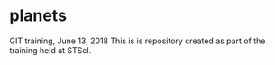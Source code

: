 # planets
GIT training, June 13, 2018
This is is repository created as part of the training held at STScI.
